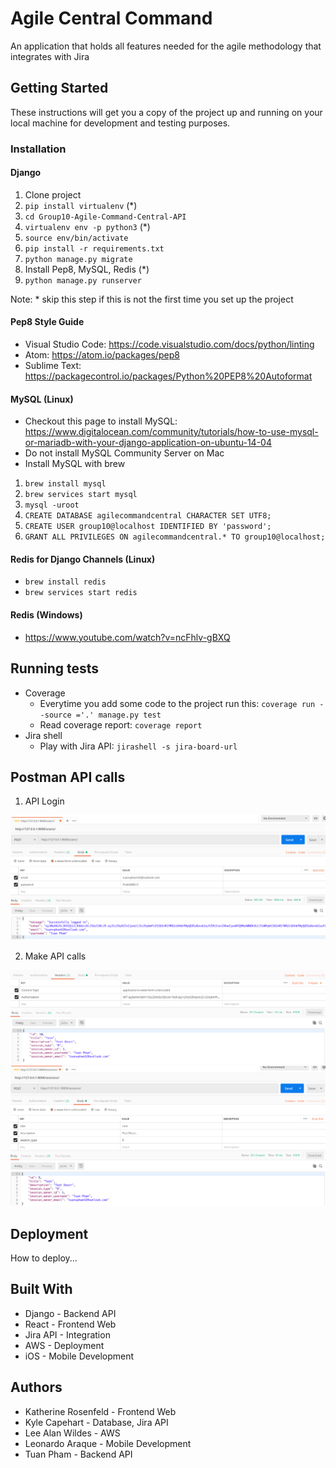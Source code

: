# Agile Central Command
An application that holds all features needed for the agile methodology that integrates with Jira

## Getting Started
These instructions will get you a copy of the project up and running on your local machine for development and testing purposes.

### Installation
#### Django
1. Clone project
2. ```pip install virtualenv``` (*)
3. ```cd Group10-Agile-Command-Central-API```
4. ```virtualenv env -p python3``` (*)
5. ```source env/bin/activate```
6. ```pip install -r requirements.txt```
7. ```python manage.py migrate```
8. Install Pep8, MySQL, Redis (*)
9. ```python manage.py runserver```

Note: * skip this step if this is not the first time you set up the project

#### Pep8 Style Guide
- Visual Studio Code: https://code.visualstudio.com/docs/python/linting
- Atom: https://atom.io/packages/pep8
- Sublime Text: https://packagecontrol.io/packages/Python%20PEP8%20Autoformat

#### MySQL (Linux)
- Checkout this page to install MySQL: https://www.digitalocean.com/community/tutorials/how-to-use-mysql-or-mariadb-with-your-django-application-on-ubuntu-14-04
- Do not install MySQL Community Server on Mac
- Install MySQL with brew
1. ```brew install mysql```
2. ```brew services start mysql```
3. ```mysql -uroot```
4. ```CREATE DATABASE agilecommandcentral CHARACTER SET UTF8;```
5. ```CREATE USER group10@localhost IDENTIFIED BY 'password';```
6. ```GRANT ALL PRIVILEGES ON agilecommandcentral.* TO group10@localhost;```

#### Redis for Django Channels (Linux)
- ```brew install redis```
- ```brew services start redis```

#### Redis (Windows)
- https://www.youtube.com/watch?v=ncFhlv-gBXQ

## Running tests
- Coverage
    - Everytime you add some code to the project run this: ```coverage run --source ='.' manage.py test```
    - Read coverage report: ```coverage report```
- Jira shell
    - Play with Jira API: ```jirashell -s jira-board-url```

## Postman API calls
1. API Login

![login api](/postman_login.png)

2. Make API calls

![api call](/postman_apicall_2.png)
![api call](/postman_apicall.png)

## Deployment
How to deploy...

## Built With
* Django - Backend API
* React - Frontend Web
* Jira API - Integration
* AWS - Deployment
* iOS - Mobile Development

## Authors
* Katherine Rosenfeld - Frontend Web
* Kyle Capehart - Database, Jira API
* Lee Alan Wildes - AWS
* Leonardo Araque - Mobile Development
* Tuan Pham - Backend API
